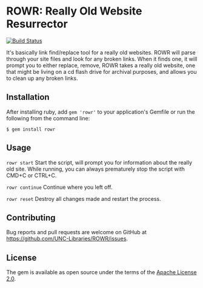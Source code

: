 # ROWR: Really Old Website Resurrector

[![Build Status](https://travis-ci.org/UNC-Libraries/ROWR.svg?branch=master)](https://travis-ci.org/UNC-Libraries/ROWR)

It's basically link find/replace tool for a really old websites. ROWR will parse through your site files and look for any
broken links. When it finds one, it will prompt you to either replace, remove, 
ROWR takes a really old website, one that might be living on a cd flash drive for archival purposes, and allows you to clean up
any broken links.

## Installation

After installing ruby, add `gem 'rowr'` to your application's Gemfile or run the following from the command line:

    $ gem install rowr

## Usage

`rowr start` Start the script, will prompt you for information about the really old site.
While running, you can always prematurely stop the script with CMD+C or CTRL+C.

`rowr continue` Continue where you left off.
 
`rowr reset` Destroy all changes made and restart the process.  

## Contributing

Bug reports and pull requests are welcome on GitHub at https://github.com/UNC-Libraries/ROWR/issues.

## License

The gem is available as open source under the terms of the [Apache License 2.0](http://www.apache.org/licenses/).

